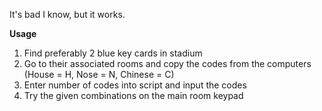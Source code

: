 It's bad I know, but it works.

**Usage**
1. Find preferably 2 blue key cards in stadium
2. Go to their associated rooms and copy the codes from the computers (House = H, Nose = N, Chinese = C)
3. Enter number of codes into script and input the codes
4. Try the given combinations on the main room keypad
